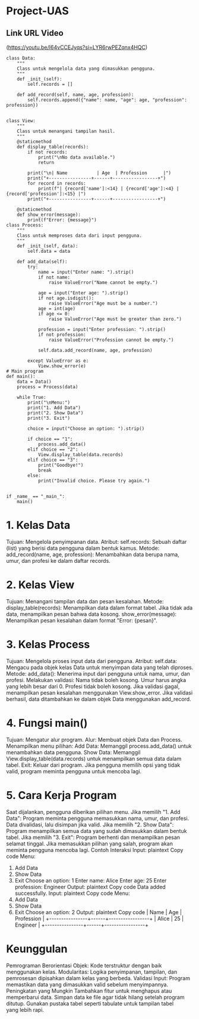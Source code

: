 # Project-UAS
## Link URL Video
(https://youtu.be/I64vCCEJyqs?si=LYR6rwPEZqnx4HQC)
```
class Data:
    """
    Class untuk mengelola data yang dimasukkan pengguna.
    """
    def _init_(self):
        self.records = []

    def add_record(self, name, age, profession):
        self.records.append({"name": name, "age": age, "profession": profession})


class View:
    """
    Class untuk menangani tampilan hasil.
    """
    @staticmethod
    def display_table(records):
        if not records:
            print("\nNo data available.")
            return

        print("\n| Name           | Age  | Profession      |")
        print("+----------------+------+-----------------+")
        for record in records:
            print(f"| {record['name']:<14} | {record['age']:<4} | {record['profession']:<15} |")
        print("+----------------+------+-----------------+")

    @staticmethod
    def show_error(message):
        print(f"Error: {message}")
class Process:
    """
    Class untuk memproses data dari input pengguna.
    """
    def _init_(self, data):
        self.data = data

    def add_data(self):
        try:
            name = input("Enter name: ").strip()
            if not name:
                raise ValueError("Name cannot be empty.")

            age = input("Enter age: ").strip()
            if not age.isdigit():
                raise ValueError("Age must be a number.")
            age = int(age)
            if age <= 0:
                raise ValueError("Age must be greater than zero.")

            profession = input("Enter profession: ").strip()
            if not profession:
                raise ValueError("Profession cannot be empty.")

            self.data.add_record(name, age, profession)

        except ValueError as e:
            View.show_error(e)
# Main program
def main():
    data = Data()
    process = Process(data)

    while True:
        print("\nMenu:")
        print("1. Add Data")
        print("2. Show Data")
        print("3. Exit")

        choice = input("Choose an option: ").strip()

        if choice == "1":
            process.add_data()
        elif choice == "2":
            View.display_table(data.records)
        elif choice == "3":
            print("Goodbye!")
            break
        else:
            print("Invalid choice. Please try again.")


if _name_ == "_main_":
    main()

```
# 1. Kelas Data
Tujuan: Mengelola penyimpanan data.
Atribut:
self.records: Sebuah daftar (list) yang berisi data pengguna dalam bentuk kamus.
Metode:
add_record(name, age, profession): Menambahkan data berupa nama, umur, dan profesi ke dalam daftar records.
# 2. Kelas View
Tujuan: Menangani tampilan data dan pesan kesalahan.
Metode:
display_table(records):
Menampilkan data dalam format tabel.
Jika tidak ada data, menampilkan pesan bahwa data kosong.
show_error(message):
Menampilkan pesan kesalahan dalam format "Error: {pesan}".
# 3. Kelas Process
Tujuan: Mengelola proses input data dari pengguna.
Atribut:
self.data: Mengacu pada objek kelas Data untuk menyimpan data yang telah diproses.
Metode:
add_data():
Menerima input dari pengguna untuk nama, umur, dan profesi.
Melakukan validasi:
Nama tidak boleh kosong.
Umur harus angka yang lebih besar dari 0.
Profesi tidak boleh kosong.
Jika validasi gagal, menampilkan pesan kesalahan menggunakan View.show_error.
Jika validasi berhasil, data ditambahkan ke dalam objek Data menggunakan add_record.
# 4. Fungsi main()
Tujuan: Mengatur alur program.
Alur:
Membuat objek Data dan Process.
Menampilkan menu pilihan:
Add Data: Memanggil process.add_data() untuk menambahkan data pengguna.
Show Data: Memanggil View.display_table(data.records) untuk menampilkan semua data dalam tabel.
Exit: Keluar dari program.
Jika pengguna memilih opsi yang tidak valid, program meminta pengguna untuk mencoba lagi.
# 5. Cara Kerja Program
Saat dijalankan, pengguna diberikan pilihan menu.
Jika memilih "1. Add Data":
Program meminta pengguna memasukkan nama, umur, dan profesi.
Data divalidasi, lalu disimpan jika valid.
Jika memilih "2. Show Data":
Program menampilkan semua data yang sudah dimasukkan dalam bentuk tabel.
Jika memilih "3. Exit":
Program berhenti dan menampilkan pesan selamat tinggal.
Jika memasukkan pilihan yang salah, program akan meminta pengguna mencoba lagi.
Contoh Interaksi
Input:
plaintext
Copy code
Menu:
1. Add Data
2. Show Data
3. Exit
Choose an option: 1
Enter name: Alice
Enter age: 25
Enter profession: Engineer
Output:
plaintext
Copy code
Data added successfully.
Input:
plaintext
Copy code
Menu:
1. Add Data
2. Show Data
3. Exit
Choose an option: 2
Output:
plaintext
Copy code
| Name           | Age  | Profession      |
+----------------+------+-----------------+
| Alice          | 25   | Engineer        |
+----------------+------+-----------------+
# Keunggulan
Pemrograman Berorientasi Objek: Kode terstruktur dengan baik menggunakan kelas.
Modularitas: Logika penyimpanan, tampilan, dan pemrosesan dipisahkan dalam kelas yang berbeda.
Validasi Input: Program memastikan data yang dimasukkan valid sebelum menyimpannya.
Peningkatan yang Mungkin
Tambahkan fitur untuk menghapus atau memperbarui data.
Simpan data ke file agar tidak hilang setelah program ditutup.
Gunakan pustaka tabel seperti tabulate untuk tampilan tabel yang lebih rapi.
```
